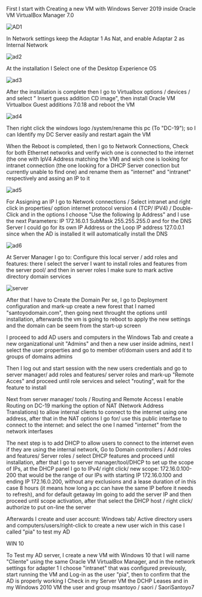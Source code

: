 First I start with Creating a new VM with Windows Server 2019 inside Oracle VM VirtualBox Manager 7.0

![AD1](https://github.com/user-attachments/assets/5e4f8a17-b8e8-4d49-b7cd-3901132476ff)


In Network settings keep the Adaptar 1 As Nat, and enable Adaptar 2 as Internal Network

![ad2](https://github.com/user-attachments/assets/1c6af267-667d-4058-abbf-68a9e25c3142)


At the installation I Select one of the Desktop Experience OS

![ad3](https://github.com/user-attachments/assets/14629688-7fa8-4a26-a3d9-7e92e90564fd)

After the installation is complete then I go to Virtualbox options / devices / and select " Insert guess addition CD image", then install Oracle VM Virtualbox Guest additions 7.0.18 and reboot the VM

![ad4](https://github.com/user-attachments/assets/a529122f-d96b-4ca1-b601-9b49e63caba4)


Then right click the windows logo /system/rename this pc (To "DC-19"); so I can Identify my DC Server easily and restart again the VM

When the Reboot is completed, then I go to Network Connections, Check for both Ethernet networks and verify wich one is connected to the internet (the one with IpV4 Address matching the VM) and wich one is looking for intranet connection (the one looking for a DHCP Server conection but currently unable to find one) and rename them as "internet" and "intranet" respectively and assing an IP to it

![ad5](https://github.com/user-attachments/assets/d718d2dc-e5c5-44de-9700-d98fffc9eae9)


For Assigning an IP I go to Network connections / Select intranet and right click in properties/ option internet protocol version 4 (TCP/ IPV4) / Double-Click and in the options I choose "Use the following Ip Address" and I use the next Parameters: IP 172.16.0.1 SubMask 255.255.255.0 and for the DNS Server I could go for its own IP Address or the Loop IP address 127.0.0.1 since when the AD is installed it will automatically install the DNS

![ad6](https://github.com/user-attachments/assets/586c917c-79b4-4486-9114-c0fe26772395)


At Server Manager I go to: Configure this local server / add roles and features: there I select the server I want to install roles and features from the server pool/ and then in server roles I make sure to mark active directory domain services 

![server](https://github.com/user-attachments/assets/0d351bb0-8b80-4b61-9be9-c4b97fcdd0f5)

After that I have to Create the Domain Per se, I go to Deployment configuration and mark-up create a new forest that I named "santoyodomain.com", then going next throught the options until installation, afterwards the vm is going to reboot to apply the new settings and the domain can be seem from the start-up screen

I proceed to add AD users and computers in the Windows Tab and create a new organizational unit "Admins" and then a new user inside admins, next I select the user properties and go to member of/domain users and add it to groups of domains admins

Then I log out and start session with the new users credentials and go to server manager/ add roles and features/ server roles and mark-up "Remote Acces" and proceed until role services and select "routing", wait for the feature to install

Next from server manager/ tools / Routing and Remote Access I enable Routing on DC-19 marking the option of NAT (Network Address Translations) to allow internal clients to connect to the internet using one address, after that in the NAT options I go for/ use this public interfase to connect to the internet: and select the one I named "internet" from the network interfases

The next step is to add DHCP to allow users to connect to the internet even if they are using the internal network, Go to Domain controllers / Add roles and features/ Server roles / select DHCP features and proceed until installation, after that I go to server manager/tool/DHCP to set up the scope of IPs, at the DHCP panel I go to IPv4/ right click/ new scope: 172.16.0.100-200 that would be the range of our IPs with starting IP 172.16.0.100 and ending IP 172.16.0.200, without any exclusions and a lease duration of in this case 8 hours (it means how long a pc can have the same IP before it needs to refresh), and for default getaway Im going to add the server IP and then proceed until scope activation, after that select the DHCP host / right click/ authorize to put on-line the server

Afterwards I create and user account: Windows tab/ Active directory users and computers/users/right-click to create a new user wich in this case I called "pia" to test my AD

WIN 10

To Test my AD server, I create a new VM with Windows 10 that I will name "Cliente" using the same Oracle VM VirtualBox Manager, and in the network settings for adapter 1 I choose "intranet" that was configured previously, start running the VM and Log-in as the user "pia", then to confirm that the AD is properly working I Check in my Server VM the DCHP Leases and in my Windows 2010 VM the user and group
msantoyo / saori / SaoriSantoyo7
